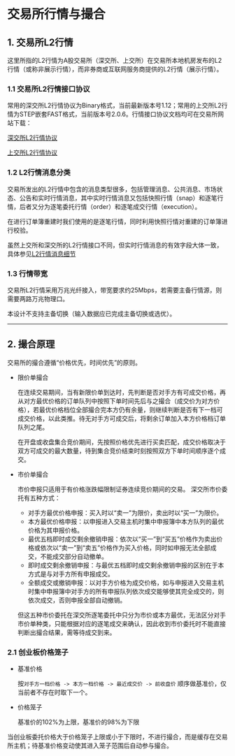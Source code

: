 # 交易所行情与撮合

## 1. 交易所L2行情

这里所指的L2行情为A股交易所（深交所、上交所）在交易所本地机房发布的L2行情（或称非展示行情），而非券商或互联网服务商提供的L2行情（展示行情）。

### 1.1 交易所L2行情接口协议

常用的深交所L2行情协议为Binary格式，当前最新版本号1.12；常用的上交所L2行情为STEP嵌套FAST格式，当前版本号2.0.6。行情接口协议文档均可在交易所网站下载：

[深交所L2行情协议](https://www.szse.cn/marketServices/technicalservice/interface/P020220523530959450444.pdf)

[上交所L2行情协议](https://www.sseinfo.com/services/assortment/document/interface/c/5702218.pdf)

### 1.2 L2行情消息分类

交易所发出的L2行情中包含的消息类型很多，包括管理消息、公共消息、市场状态、公告和实时行情消息，其中实时行情消息又包括快照行情（snap）和逐笔行情，后者又分为逐笔委托行情（order）和逐笔成交行情（execution）。

在进行订单簿重建时我们使用的是逐笔行情，同时利用快照行情对重建的订单簿进行校验。

虽然上交所和深交所的L2行情接口不同，但实时行情消息的有效字段大体一致，具体参见[L2行情消息细节](/doc/msgTypes.md)

### 1.3 行情带宽

交易所L2行情采用万兆光纤接入，带宽要求约25Mbps，若需要主备行情源，则需要两路万兆物理口。

本设计不支持主备切换（输入数据应已完成主备切换或选优）。

---

## 2. 撮合原理

交易所的撮合遵循“价格优先，时间优先”的原则。

* 限价单撮合

    在连续交易期间，当有新限价单到达时，先判断是否对手方有可成交价格，再从对方最优价格的订单队列中按照下单时间先后与之撮合（成交价为对方价格），若最优价格档位全部撮合完本方仍有余量，则继续判断是否有下一档可成交价格，以此类推。待无对手方可成交后，将剩余订单加入本方价格档订单队列之尾。

    在开盘或收盘集合竞价期间，先按照价格优先进行买卖匹配，成交价格取决于双方可成交的最大数量，待到集合竞价结束时刻按照双方下单时间顺序逐个成交。

* 市价单撮合

  市价申报只适用于有价格涨跌幅限制证券连续竞价期间的交易。
  深交所市价委托有五种方式：

  * 对手方最优价格申报：买入时以“卖一”为限价，卖出时以“买一”为限价。
  * 本方最优价格申报：以申报进入交易主机时集中申报簿中本方队列的最优价格为其申报价格。
  * 最优五档即时成交剩余撤销申报：依次以“买一”到“买五”价格作为卖出价格或依次以“卖一”到“卖五”价格作为买入价格，同时如申报无法全部成交，不能成交部分自动撤单。
  * 即时成交剩余撤销申报：与最优五档即时成交剩余撤销申报的区别在于本方式是与对手方所有申报成交。
  * 全额成交或撤销申报：以对手方价格为成交价格，如与申报进入交易主机时集中申报簿中对手方的所有申报队列依次成交能够使其完全成交的，则依次成交，否则申报全部自动撤销。

  但这五种市价委托在深交所逐笔委托中只分为市价或本方最优，无法区分对手市价单种类，只能根据对应的逐笔成交来确认，因此收到市价委托时不能直接判断出撮合结果，需等待成交到来。

### 2.1 创业板价格笼子

* 基准价格

    按```对手方一档价格 -> 本方一档价格 -> 最近成交价 -> 前收盘价``` 顺序做基准价，仅当前者不存在时取下一个。

* 价格笼子

    基准价的102%为上限，基准价的98%为下限

当创业板委托价格大于价格笼子上限或小于下限时，不进行撮合，而是缓存在交易所主机；待基准价格变动使其进入笼子范围后自动参与撮合。
